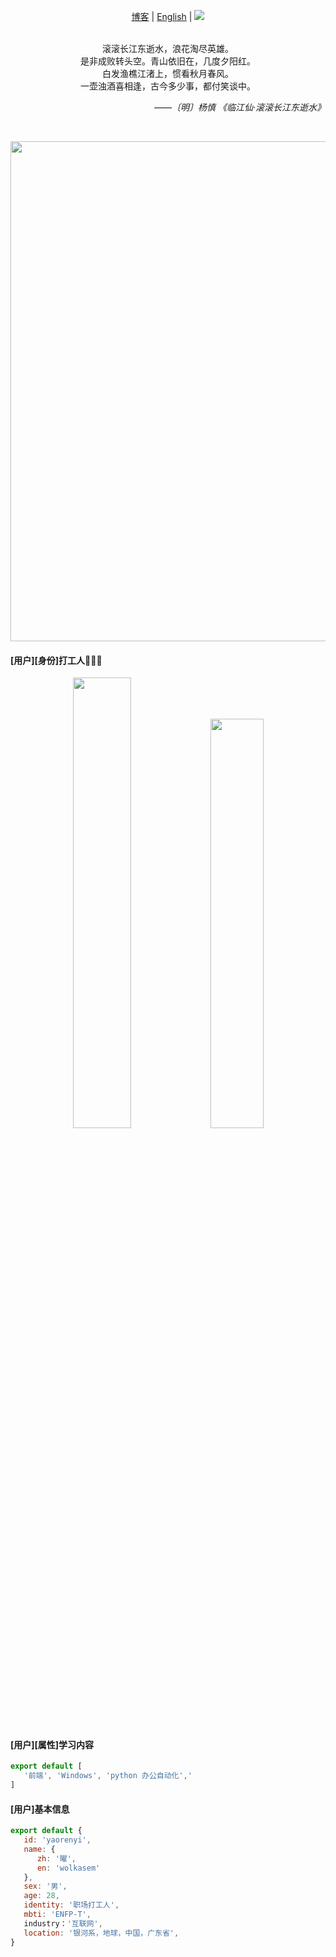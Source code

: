 
<p align="center">
   <a href="http://www.wolkasem.cn">博客</a> | 
   <a href="./README.en.md">English</a> | 
  <img src="https://komarev.com/ghpvc/?username=yaorenyi&label=Profile%20views&color=0e75b6&style=flat&color=green&logo=github" />
</p><br/>


<div align="center">滚滚长江东逝水，浪花淘尽英雄。</div>
<div align="center">是非成败转头空。青山依旧在，几度夕阳红。</div>
<div align="center">白发渔樵江渚上，惯看秋月春风。</div>
<div align="center">一壶浊酒喜相逢，古今多少事，都付笑谈中。</div>

<p align="right"><i>——〔明〕杨慎 《临江仙·滚滚长江东逝水》</i></p><br />

<p align="center">
<img src="https://github-profile-trophy.vercel.app/?username=yaorenyicolumn=10&theme=gruvbox&no-frame=true" width=800 />  
</p>

#### [用户][身份]打工人👨🏻‍💻

<p align="center">
   <img src="https://github-readme-wolkasem.vercel.app/api?username=yaorenyi&show_icons=true&icon_color=CE1D2D&text_color=718096&bg_color=00000000&show=prs_merged,prs_merged_percentage&locale=cn" width="43%" />
   <img src="https://github-readme-wolkasem.vercel.app/api/top-langs/?username=yaorenyi&layout=compact&langs_count=6&hide=C,Assembly,Shell,Perl,Makefile,Python,Roff,SmPL,Yacc,C%2B%2B" width="41%" />
</p>

#### [用户][属性]学习内容

```js
export default [
   '前端', 'Windows', 'python 办公自动化','
]
```

#### [用户]基本信息
```js
export default {
   id: 'yaorenyi',
   name: {
      zh: '曜',
      en: 'wolkasem'
   },
   sex: '男',
   age: 28,
   identity: '职场打工人',
   mbti: 'ENFP-T',
   industry：'互联网',
   location: '银河系，地球，中国，广东省',
}
```